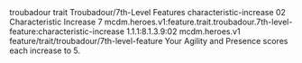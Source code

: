 <ability>
  <metadata>
    <class>troubadour</class>
    <feature_type>trait</feature_type>
    <file_dpath>Troubadour/7th-Level Features</file_dpath>
    <item_id>characteristic-increase</item_id>
    <item_index>02</item_index>
    <item_name>Characteristic Increase</item_name>
    <level>7</level>
    <scc>mcdm.heroes.v1:feature.trait.troubadour.7th-level-feature:characteristic-increase</scc>
    <scdc>1.1.1:8.1.3.9:02</scdc>
    <source>mcdm.heroes.v1</source>
    <type>feature/trait/troubadour/7th-level-feature</type>
  </metadata>
  <effects>
    <effect type="mundane">Your Agility and Presence scores each increase to 5.</effect>
  </effects>
</ability>
